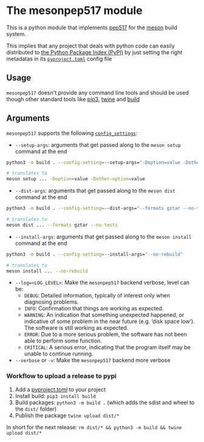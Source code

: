 # The mesonpep517 module

This is a python module that implements [pep517] for the [meson] build system.

This implies that any project that deals with python code can easily distributed
to [the Python Package Index (PyPI)](https://pypi.org/) by just setting the right
metadatas in its [`pyproject.toml`] config file

[meson]: https://mesonbuild.com
[pep517]: https://www.python.org/dev/peps/pep-0517/
[`pyproject.toml`]: https://www.python.org/dev/peps/pep-0518/#file-format

## Usage

`mesonpep517` doesn't provide any command line tools and should be used
though other standard tools like [pip3](https://pip.pypa.io/en/stable/),
[twine](https://pypi.org/project/twine/) and [build](https://pypi.org/project/build/)

## Arguments

`mesonpep517` supports the following [`config_settings`](https://www.python.org/dev/peps/pep-0517/#config-settings):

- `--setup-args`: arguments that get passed along to the `meson setup` command at the end

```sh
python3 -m build . --config-setting=--setup-args="-Doption=value -Dother-option=value"

# translates to
meson setup ... -Doption=value -Dother-option=value
```

- `--dist-args`: arguments that get passed along to the `meson dist` command at the end

```sh
python3 -m build . --config-setting=--dist-args="--formats gztar --no-tests"

# translates to
meson dist ... --formats gztar --no-tests
```

- `--install-args`: arguments that get passed along to the `meson install` command at the end

```sh
python3 -m build . --config-setting=--install-args="--no-rebuild"

# translates to
meson install ... --no-rebuild
```

- `--log=<LOG_LEVEL>`: Make the `mesonpep517` backend verbose, level can be:
   - `DEBUG`: Detailed information, typically of interest only when diagnosing problems.
   - `INFO`: Confirmation that things are working as expected.
   - `WARNING`: An indication that something unexpected happened, or indicative
     of some problem in the near future (e.g. ‘disk space low’). The software is
     still working as expected.
   - `ERROR`: Due to a more serious problem, the software has not been able to perform some function.
   - `CRITICAL`: A serious error, indicating that the program itself may be unable to continue running.
- `--verbose` or `-v`: Make the `mesonpep517` backend more verbose

### Workflow to upload a release to pypi

1. Add a [pyproject.toml](pyproject.md) to your project
2. Install build: `pip3 install build`
3. Build packages: `python3 -m build .` (which adds the sdist and wheel to
   the `dist/` folder)
4. Publish the package `twine upload dist/*`


In short for the next release: `rm dist/* && python3 -m build && twine upload dist/*`
